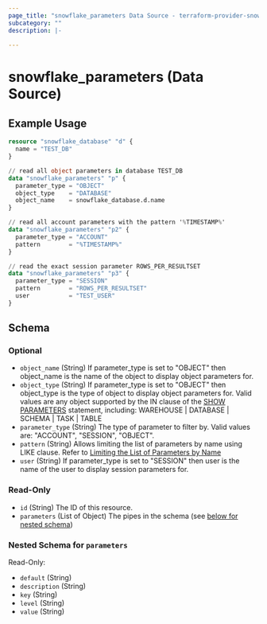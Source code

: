 ```yaml
---
page_title: "snowflake_parameters Data Source - terraform-provider-snowflake"
subcategory: ""
description: |-
  
---
```


# snowflake_parameters (Data Source)



## Example Usage

```terraform
resource "snowflake_database" "d" {
  name = "TEST_DB"
}

// read all object parameters in database TEST_DB
data "snowflake_parameters" "p" {
  parameter_type = "OBJECT"
  object_type    = "DATABASE"
  object_name    = snowflake_database.d.name
}

// read all account parameters with the pattern '%TIMESTAMP%'
data "snowflake_parameters" "p2" {
  parameter_type = "ACCOUNT"
  pattern        = "%TIMESTAMP%"
}

// read the exact session parameter ROWS_PER_RESULTSET
data "snowflake_parameters" "p3" {
  parameter_type = "SESSION"
  pattern        = "ROWS_PER_RESULTSET"
  user           = "TEST_USER"
}
```

<!-- schema generated by tfplugindocs -->
## Schema

### Optional

- `object_name` (String) If parameter_type is set to "OBJECT" then object_name is the name of the object to display object parameters for.
- `object_type` (String) If parameter_type is set to "OBJECT" then object_type is the type of object to display object parameters for. Valid values are any object supported by the IN clause of the [SHOW PARAMETERS](https://docs.snowflake.com/en/sql-reference/sql/show-parameters.html#parameters) statement, including: WAREHOUSE | DATABASE | SCHEMA | TASK | TABLE
- `parameter_type` (String) The type of parameter to filter by. Valid values are: "ACCOUNT", "SESSION", "OBJECT".
- `pattern` (String) Allows limiting the list of parameters by name using LIKE clause. Refer to [Limiting the List of Parameters by Name](https://docs.snowflake.com/en/sql-reference/parameters.html#limiting-the-list-of-parameters-by-name)
- `user` (String) If parameter_type is set to "SESSION" then user is the name of the user to display session parameters for.

### Read-Only

- `id` (String) The ID of this resource.
- `parameters` (List of Object) The pipes in the schema (see [below for nested schema](#nestedatt--parameters))

<a id="nestedatt--parameters"></a>
### Nested Schema for `parameters`

Read-Only:

- `default` (String)
- `description` (String)
- `key` (String)
- `level` (String)
- `value` (String)

